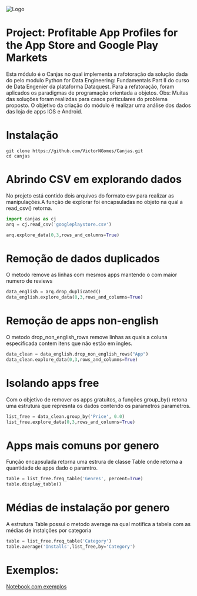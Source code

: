 ![Logo]()


# Project: Profitable App Profiles for the App Store and Google Play Markets
  Esta módulo é o Canjas no qual implementa a rafotoração da solução dada do pelo modulo Python for Data Engineering: Fundamentals Part II do curso de Data Engenier da plataforma Dataquest. Para a refatoração, foram aplicados os paradigmas de programação orientada a objetos. Obs: Muitas das soluções foram realizdas para casos particulares do problema proposto.
  O objetivo da criação do módulo é realizar uma análise dos dados das loja de apps IOS e Android.
  
  
 
 
 
 # Instalação
 ~~~git
 git clone https://github.com/VictorNGomes/Canjas.git
 cd canjas
 ~~~
 
 # Abrindo CSV em explorando dados
 No projeto está contido dois arquivos do formato csv para realizar as manipulações.A função de explorar foi encapsuladas no objeto na qual a read_csv() retorna.
 ```python
 import canjas as cj
arq = cj.read_csv('googleplaystore.csv')

arq.explore_data(0,3,rows_and_columns=True)
 ```
 # Remoção de dados duplicados
 O metodo remove as linhas com mesmos apps mantendo o com maior numero de reviews
```python
data_english = arq.drop_duplicated()
data_english.explore_data(0,3,rows_and_columns=True)
```

# Remoção de apps non-english
O metodo drop_non_english_rows remove linhas as quais a coluna especificada contem itens que não estão em ingles. 
```python
data_clean = data_english.drop_non_english_rows("App")
data_clean.explore_data(0,3,rows_and_columns=True)
```
# Isolando apps free
Com o objetivo de remover os apps gratuitos, a funções group_by() retona uma estrutura que represnta os dados contendo os parametros parametros.
```python
list_free = data_clean.group_by('Price', 0.0)
list_free.explore_data(0,3,rows_and_columns=True)

```
 
 # Apps mais comuns por genero
 Função encapsulada retorna uma estrura de classe Table onde retorna a quantidade de apps dado o paramtro.
 ```python
table = list_free.freq_table('Genres', percent=True)
table.display_table()

 ```
# Médias de instalação por genero
A estrutura Table possui o metodo average na qual motifica a tabela com as médias de instalções por categoria
```python
table = list_free.freq_table('Category')
table.average('Installs',list_free,by='Category')

```

# Exemplos:
[Notebook com exemplos](https://github.com/VictorNGomes/Canjas/blob/main/Project_Profitable_App_Profiles_for_the_App_Store_and_Google_Play_Markets.ipynb)

